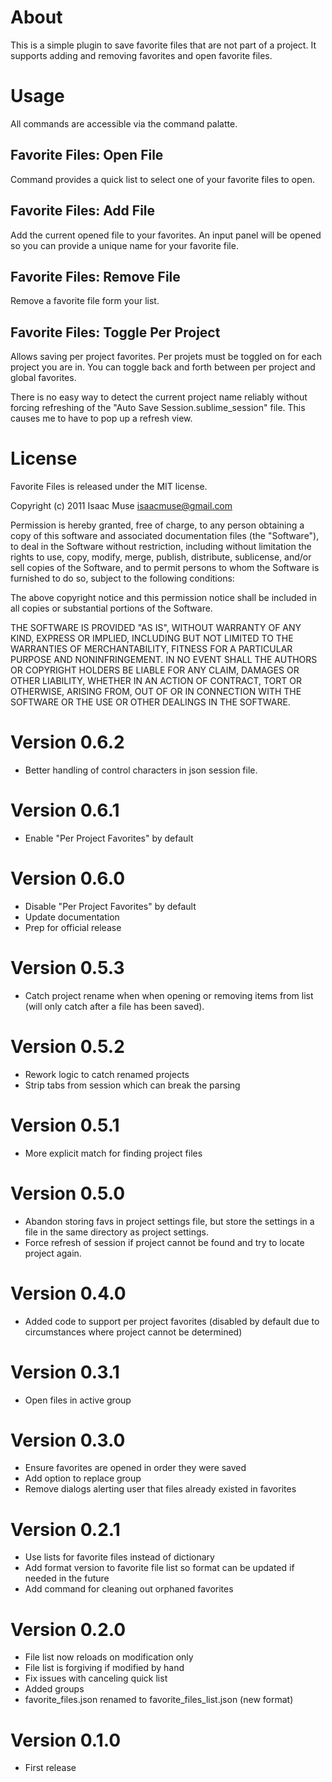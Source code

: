 # About
This is a simple plugin to save favorite files that are not part of a project.  It supports adding and removing favorites and open favorite files.

# Usage
All commands are accessible via the command palatte.

## Favorite Files: Open File
Command provides a quick list to select one of your favorite files to open.

## Favorite Files: Add File
Add the current opened file to your favorites.  An input panel will be opened so you can provide a unique name for your favorite file.

## Favorite Files: Remove File
Remove a favorite file form your list.

## Favorite Files: Toggle Per Project
Allows saving per project favorites. Per projets must be toggled on for each project you are in.  You can toggle back and forth between per project and global favorites.

There is no easy way to detect the current project name reliably without forcing refreshing of the "Auto Save Session.sublime_session" file.  This causes me to have to pop up a refresh view.

# License

Favorite Files is released under the MIT license.

Copyright (c) 2011 Isaac Muse <isaacmuse@gmail.com>

Permission is hereby granted, free of charge, to any person obtaining a copy of this software and associated documentation files (the "Software"), to deal in the Software without restriction, including without limitation the rights to use, copy, modify, merge, publish, distribute, sublicense, and/or sell copies of the Software, and to permit persons to whom the Software is furnished to do so, subject to the following conditions:

The above copyright notice and this permission notice shall be included in all copies or substantial portions of the Software.

THE SOFTWARE IS PROVIDED "AS IS", WITHOUT WARRANTY OF ANY KIND, EXPRESS OR IMPLIED, INCLUDING BUT NOT LIMITED TO THE WARRANTIES OF MERCHANTABILITY, FITNESS FOR A PARTICULAR PURPOSE AND NONINFRINGEMENT. IN NO EVENT SHALL THE AUTHORS OR COPYRIGHT HOLDERS BE LIABLE FOR ANY CLAIM, DAMAGES OR OTHER LIABILITY, WHETHER IN AN ACTION OF CONTRACT, TORT OR OTHERWISE, ARISING FROM, OUT OF OR IN CONNECTION WITH THE SOFTWARE OR THE USE OR OTHER DEALINGS IN THE SOFTWARE.

# Version 0.6.2
- Better handling of control characters in json session file.

# Version 0.6.1
- Enable "Per Project Favorites" by default

# Version 0.6.0
- Disable "Per Project Favorites" by default
- Update documentation
- Prep for official release

# Version 0.5.3
- Catch project rename when when opening or removing items from list (will only catch after a file has been saved).

# Version 0.5.2
- Rework logic to catch renamed projects
- Strip tabs from session which can break the parsing

# Version 0.5.1
- More explicit match for finding project files

# Version 0.5.0
- Abandon storing favs in project settings file, but store the settings in a file in the same directory as project settings.
- Force refresh of session if project cannot be found and try to locate project again.

# Version 0.4.0
- Added code to support per project favorites (disabled by default due to circumstances where project cannot be determined)

# Version 0.3.1
- Open files in active group

# Version 0.3.0
- Ensure favorites are opened in order they were saved
- Add option to replace group
- Remove dialogs alerting user that files already existed in favorites

# Version 0.2.1
- Use lists for favorite files instead of dictionary
- Add format version to favorite file list so format can be updated if needed in the future
- Add command for cleaning out orphaned favorites

# Version 0.2.0
- File list now reloads on modification only
- File list is forgiving if modified by hand
- Fix issues with canceling quick list
- Added groups
- favorite_files.json renamed to favorite_files_list.json (new format)

# Version 0.1.0
- First release
